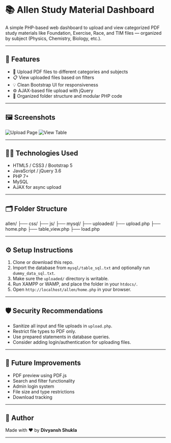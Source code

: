 # 📚 Allen Study Material Dashboard

A simple PHP-based web dashboard to upload and view categorized PDF study materials like Foundation, Exercise, Race, and TIM files — organized by subject (Physics, Chemistry, Biology, etc.).

---

## 🚀 Features

- 📁 Upload PDF files to different categories and subjects
- 📋 View uploaded files based on filters
- 💡 Clean Bootstrap UI for responsiveness
- ⚙ AJAX-based file upload with jQuery
- 🧾 Organized folder structure and modular PHP code

---

## 🖼️ Screenshots

![Upload Page](https://via.placeholder.com/600x300?text=Upload+Page)
![View Table](https://via.placeholder.com/600x300?text=Table+View)

---

## 🧑‍💻 Technologies Used

- HTML5 / CSS3 / Bootstrap 5
- JavaScript / jQuery 3.6
- PHP 7+
- MySQL
- AJAX for async upload

---

## 🗂 Folder Structure

allen/
├── css/
├── js/
├── mysql/
├── uploaded/
├── upload.php
├── home.php
├── table_view.php
├── load.php

---

## ⚙ Setup Instructions

1. Clone or download this repo.
2. Import the database from `mysql/table_sql.txt` and optionally run `dummy_data_sql.txt`.
3. Make sure the `uploaded/` directory is writable.
4. Run XAMPP or WAMP, and place the folder in your `htdocs/`.
5. Open `http://localhost/allen/home.php` in your browser.

---

## 🛡 Security Recommendations

- Sanitize all input and file uploads in `upload.php`.
- Restrict file types to PDF only.
- Use prepared statements in database queries.
- Consider adding login/authentication for uploading files.

---

## 🧠 Future Improvements

- PDF preview using PDF.js
- Search and filter functionality
- Admin login system
- File size and type restrictions
- Download tracking

---

## 🙌 Author

Made with ❤️ by **Divyansh Shukla**

---
